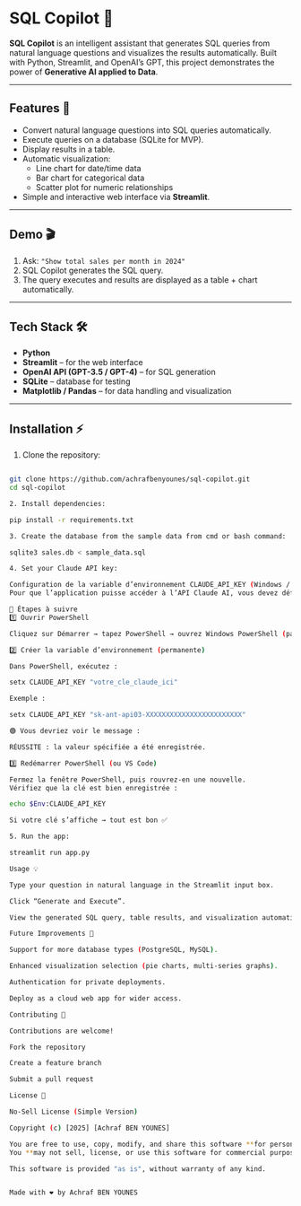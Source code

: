 # SQL Copilot 🤖

**SQL Copilot** is an intelligent assistant that generates SQL queries from natural language questions and visualizes the results automatically. Built with Python, Streamlit, and OpenAI’s GPT, this project demonstrates the power of **Generative AI applied to Data**.  

---

## Features 🚀

- Convert natural language questions into SQL queries automatically.
- Execute queries on a database (SQLite for MVP).
- Display results in a table.
- Automatic visualization:
  - Line chart for date/time data
  - Bar chart for categorical data
  - Scatter plot for numeric relationships
- Simple and interactive web interface via **Streamlit**.

---

## Demo 🎬

1. Ask: `"Show total sales per month in 2024"`  
2. SQL Copilot generates the SQL query.  
3. The query executes and results are displayed as a table + chart automatically.

---

## Tech Stack 🛠️

- **Python**  
- **Streamlit** – for the web interface  
- **OpenAI API (GPT-3.5 / GPT-4)** – for SQL generation  
- **SQLite** – database for testing  
- **Matplotlib / Pandas** – for data handling and visualization  

---

## Installation ⚡

1. Clone the repository:  
```bash

git clone https://github.com/achrafbenyounes/sql-copilot.git
cd sql-copilot

2. Install dependencies:

pip install -r requirements.txt

3. Create the database from the sample data from cmd or bash command:

sqlite3 sales.db < sample_data.sql

4. Set your Claude API key:

Configuration de la variable d’environnement CLAUDE_API_KEY (Windows / PowerShell)
Pour que l’application puisse accéder à l’API Claude AI, vous devez définir la clé API dans une variable d’environnement nommée CLAUDE_API_KEY.

🧭 Étapes à suivre
1️⃣ Ouvrir PowerShell

Cliquez sur Démarrer → tapez PowerShell → ouvrez Windows PowerShell (pas besoin de mode administrateur).

2️⃣ Créer la variable d’environnement (permanente)

Dans PowerShell, exécutez :

setx CLAUDE_API_KEY "votre_cle_claude_ici"

Exemple :

setx CLAUDE_API_KEY "sk-ant-api03-XXXXXXXXXXXXXXXXXXXXXXXX"

🟢 Vous devriez voir le message :

RÉUSSITE : la valeur spécifiée a été enregistrée.

3️⃣ Redémarrer PowerShell (ou VS Code)

Fermez la fenêtre PowerShell, puis rouvrez-en une nouvelle.
Vérifiez que la clé est bien enregistrée :

echo $Env:CLAUDE_API_KEY

Si votre clé s’affiche → tout est bon ✅

5. Run the app:

streamlit run app.py

Usage 💡

Type your question in natural language in the Streamlit input box.

Click “Generate and Execute”.

View the generated SQL query, table results, and visualization automatically.

Future Improvements 🔮

Support for more database types (PostgreSQL, MySQL).

Enhanced visualization selection (pie charts, multi-series graphs).

Authentication for private deployments.

Deploy as a cloud web app for wider access.

Contributing 🤝

Contributions are welcome!

Fork the repository

Create a feature branch

Submit a pull request

License 📄

No-Sell License (Simple Version)

Copyright (c) [2025] [Achraf BEN YOUNES]

You are free to use, copy, modify, and share this software **for personal or educational purposes only**.  
You **may not sell, license, or use this software for commercial purposes** without my permission.

This software is provided "as is", without warranty of any kind.


Made with ❤️ by Achraf BEN YOUNES
